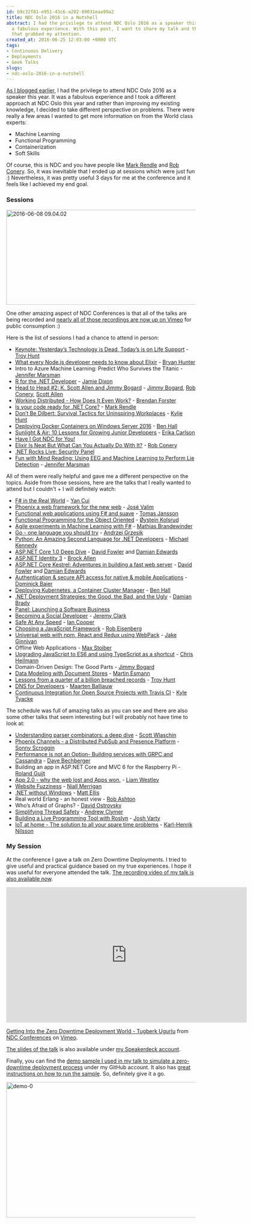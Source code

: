 ```yaml
---
id: b9c32f81-e951-43c6-a202-89031eaa99a2
title: NDC Oslo 2016 in a Nutshell
abstract: I had the privilege to attend NDC Oslo 2016 as a speaker this year. It was
  a fabulous experience. With this post, I want to share my talk and the list of sessions
  that grabbed my attention.
created_at: 2016-06-25 12:03:00 +0000 UTC
tags:
- Continuous Delivery
- Deployments
- Geek Talks
slugs:
- ndc-oslo-2016-in-a-nutshell
---
```


<p><a href="https://www.tugberkugurlu.com/archive/off-to-oslo-for-ndc-developer-conference">As I blogged earlier</a>, I had the privilege to attend NDC Oslo 2016 as a speaker this year. It was a fabulous experience and I took a different approach at NDC Oslo this year and rather than improving my existing knowledge, I decided to take different perspective on problems. There were really a few areas I wanted to get more information on from the World class experts:  <ul> <li>Machine Learning  <li>Functional Programming  <li>Containerization  <li>Soft Skills</li></ul> <p>Of course, this is NDC and you have people like <a href="http://twitter.com/markrendle">Mark Rendle</a> and <a href="http://twitter.com/robconery">Rob Conery</a>. So, it was inevitable that I ended up at sessions which were just fun :) Nevertheless, it was pretty useful 3 days for me at the conference and it feels like I achieved my end goal.</p> <h3>Sessions</h3> <p><a href="https://tugberkugurlu.blob.core.windows.net/bloggyimages/82aba433-cf0e-43d2-bd71-d06584681fe0.jpg"><img title="2016-06-08 09.04.02" style="border-top: 0px; border-right: 0px; background-image: none; border-bottom: 0px; padding-top: 0px; padding-left: 0px; border-left: 0px; display: inline; padding-right: 0px" border="0" alt="2016-06-08 09.04.02" src="https://tugberkugurlu.blob.core.windows.net/bloggyimages/faa1e322-80df-43f2-b9c0-5494b27cd30d.jpg" width="644" height="252"></a></p> <p>One other amazing aspect of NDC Conferences is that all of the talks are being recorded and <a href="https://vimeo.com/channels/1086065">nearly all of those recordings are now up on Vimeo</a> for public consumption :)</p> <p>Here is the list of sessions I had a chance to attend in person:</p> <ul> <li><a href="https://vimeo.com/171897425">Keynote: Yesterday’s Technology is Dead, Today’s is on Life Support</a> - <a href="http://twitter.com/troyhunt">Troy Hunt</a> <li><a href="https://vimeo.com/171068992">What every Node.js developer needs to know about Elixir</a> - <a href="http://twitter.com/bryan_hunter">Bryan Hunter</a> <li>Intro to Azure Machine Learning: Predict Who Survives the Titanic - <a href="http://twitter.com/JenniferMarsman">Jennifer Marsman</a> <li><a href="https://vimeo.com/171950826">R for the .NET Developer</a> - <a href="http://twitter.com/jamie_dixon">Jamie Dixon</a> <li><a href="https://vimeo.com/171927601">Head to Head #2: K. Scott Allen and Jimmy Bogard</a> - <a href="http://twitter.com/jbogard">Jimmy Bogard</a>, <a href="http://twitter.com/robconery">Rob Conery</a>, <a href="http://twitter.com/Odetocode">Scott Allen</a> <li><a href="https://vimeo.com/171704558">Working Distributed - How Does It Even Work?</a> - <a href="http://twitter.com/shiftkey">Brendan Forster</a> <li><a href="https://vimeo.com/171704576">Is your code ready for .NET Core?</a> - <a href="http://twitter.com/markrendle">Mark Rendle</a> <li><a href="https://vimeo.com/171704602">Don’t Be Dilbert: Survival Tactics for Uninspiring Workplaces</a> - <a href="http://twitter.com/kyliemhunt">Kylie Hunt</a> <li><a href="https://vimeo.com/171704656">Deploying Docker Containers on Windows Server 2016</a> - <a href="http://twitter.com/Ben_Hall">Ben Hall</a> <li><a href="https://vimeo.com/171704691">Sunlight &amp; Air: 10 Lessons for Growing Junior Developers</a> - <a href="http://twitter.com/eacarlson">Erika Carlson</a> <li><a href="http://ndcoslo.com/talk/have-i-got-ndc-for-you/">Have I Got NDC for You!</a> <li><a href="https://vimeo.com/171317253">Elixir Is Neat But What Can You Actually Do With It?</a> - <a href="http://twitter.com/robconery">Rob Conery</a> <li><a href="https://vimeo.com/171317267">.NET Rocks Live: Security Panel</a> <li><a href="https://vimeo.com/171319752">Fun with Mind Reading: Using EEG and Machine Learning to Perform Lie Detection</a> - <a href="http://twitter.com/JenniferMarsman">Jennifer Marsman</a></li></ul> <p>All of them were really helpful and gave me a different perspective on the topics. Aside from those sessions, here are the talks that I really wanted to attend but I couldn't + I will definitely watch:</p> <ul> <li><a href="https://vimeo.com/171942750">F# in the Real World</a> - <a href="http://twitter.com/theburningmonk">Yan Cui</a> <li><a href="https://vimeo.com/172009502">Phoenix a web framework for the new web</a> - <a href="http://twitter.com/josevalim">José Valim</a> <li><a href="https://vimeo.com/171704578">Functional web applications using F# and suave</a> - <a href="http://twitter.com/TomasJansson">Tomas Jansson</a> <li><a href="https://vimeo.com/171317258">Functional Programming for the Object Oriented</a> - <a href="http://ndcoslo.com/speaker/%C3%B8ystein-kolsrud/">Øystein Kolsrud</a> <li><a href="https://vimeo.com/171704652">Agile experiments in Machine Learning with F#</a> - <a href="http://twitter.com/brandewinder">Mathias Brandewinder</a> <li><a href="https://vimeo.com/171319755">Go - one language you should try</a> - <a href="https://twitter.com/ags313">Andrzej Grzesik</a> <li><a href="https://vimeo.com/171319736">Python: An Amazing Second Language for .NET Developers</a> - <a href="http://twitter.com/mkennedy">Michael Kennedy</a> <li><a href="https://vimeo.com/171995866">ASP.NET Core 1.0 Deep Dive</a> - <a href="http://twitter.com/davidfowl">David Fowler</a> and <a href="http://twitter.com/DamianEdwards">Damian Edwards</a> <li><a href="https://vimeo.com/172009501">ASP.NET Identity 3</a> - <a href="http://twitter.com/brocklallen">Brock Allen</a> <li><a href="https://vimeo.com/172009499">ASP.NET Core Kestrel: Adventures in building a fast web server</a> - <a href="http://twitter.com/davidfowl">David Fowler</a> and <a href="http://twitter.com/DamianEdwards">Damian Edwards</a> <li><a href="https://vimeo.com/171942749">Authentication &amp; secure API access for native &amp; mobile Applications</a> - <a href="http://twitter.com/leastprivilege">Dominick Baier</a> <li><a href="https://vimeo.com/171704635">Deploying Kubernetes, a Container Cluster Manager</a> - <a href="http://twitter.com/Ben_Hall">Ben Hall</a> <li><a href="https://vimeo.com/171950824">.NET Deployment Strategies: the Good, the Bad, and the Ugly</a> - <a href="http://twitter.com/damovisa">Damian Brady</a> <li><a href="https://vimeo.com/171317239">Panel: Launching a Software Business</a> <li><a href="https://vimeo.com/171078099">Becoming a Social Developer</a> - <a href="http://twitter.com/jeremybytes">Jeremy Clark</a> <li><a href="https://vimeo.com/171704646">Safe At Any Speed</a> - <a href="http://twitter.com/ICooper">Ian Cooper</a> <li><a href="https://vimeo.com/170598656">Choosing a JavaScript Framework</a> - <a href="http://twitter.com/EisenbergEffect">Rob Eisenberg</a> <li><a href="https://vimeo.com/171996395">Universal web with npm, React and Redux using WebPack</a> - <a href="http://twitter.com/JakeGinnivan">Jake Ginnivan</a> <li>Offline Web Applications - <a href="http://ndcoslo.com/speaker/max-stoiber">Max Stoiber</a> <li><a href="https://vimeo.com/171319745">Upgrading JavaScript to ES6 and using TypeScript as a shortcut</a> - <a href="http://twitter.com/@codepo8">Chris Heilmann</a> <li>Domain-Driven Design: The Good Parts - <a href="http://twitter.com/jbogard">Jimmy Bogard</a> <li><a href="https://vimeo.com/172009503">Data Modeling with Document Stores</a> - <a href="http://twitter.com/martinesmann">Martin Esmann</a> <li><a href="https://vimeo.com/171704683">Lessons from a quarter of a billion breached records</a> - <a href="http://twitter.com/troyhunt">Troy Hunt</a> <li><a href="https://vimeo.com/171319744">DNS for Developers</a> - <a href="http://twitter.com/maartenballiauw">Maarten Balliauw</a> <li><a href="https://vimeo.com/171317281">Continuous Integration for Open Source Projects with Travis CI</a> - <a href="http://twitter.com/geekgonenomad">Kyle Tyacke</a></li></ul> <p>The schedule was full of amazing talks as you can see and there are also some other talks that seem interesting but I will probably not have time to look at:</p> <ul> <li><a href="https://vimeo.com/171704565">Understanding parser combinators: a deep dive</a> - <a href="http://twitter.com/ScottWlaschin">Scott Wlaschin</a> <li><a href="https://vimeo.com/171317273">Phoenix Channels - a Distributed PubSub and Presence Platform</a> - <a href="http://twitter.com/scrogson">Sonny Scroggin</a> <li><a href="https://vimeo.com/171704575">Performance is not an Option- Building services with GRPC and Cassandra</a> - <a href="http://twitter.com/bechbd">Dave Bechberger</a> <li>Building an app in ASP.NET Core and MVC 6 for the Raspberry Pi - <a href="http://twitter.com/rolandguijt">Roland Guijt</a> <li><a href="https://vimeo.com/171704625">App 2.0 - why the web lost and Apps won.</a> - <a href="http://twitter.com/westleyl">Liam Westley</a> <li><a href="https://vimeo.com/171704614">Website Fuzziness</a> - <a href="http://twitter.com/nmerrigan">Niall Merrigan</a> <li><a href="https://vimeo.com/171704554">.NET without Windows</a> - <a href="http://twitter.com/citizenmatt">Matt Ellis</a> <li>Real world Erlang - an honest view - <a href="http://twitter.com/robashton">Rob Ashton</a> <li>Who’s Afraid of Graphs? - <a href="http://twitter.com/DavidOstrovsky">David Ostrovsky</a> <li><a href="https://vimeo.com/171704620">Simplifying Thread Safety</a> - <a href="http://twitter.com/andrewclymer">Andrew Clymer</a> <li><a href="https://vimeo.com/171317263">Building a Live Programming Tool with Roslyn</a> - <a href="http://twitter.com/ThisIsJoshVarty">Josh Varty</a> <li><a href="https://vimeo.com/171927610">IoT at home - The solution to all your spare time problems</a> - <a href="https://twitter.com/khnilsson">Karl-Henrik Nilsson</a></li></ul> <h3>My Session</h3> <p>At the conference I gave a talk on Zero Downtime Deployments. I tried to give useful and practical guidance based on my true experiences. I hope it was useful for everyone attended the talk. <a href="https://vimeo.com/171317249">The recording video of my talk is also available now</a>.</p><iframe height="360" src="https://player.vimeo.com/video/171317249" frameborder="0" width="640" allowfullscreen mozallowfullscreen webkitallowfullscreen></iframe> <p><a href="https://vimeo.com/171317249">Getting Into the Zero Downtime Deployment World - Tugberk Ugurlu</a> from <a href="https://vimeo.com/ndcconferences">NDC Conferences</a> on <a href="https://vimeo.com">Vimeo</a>.</p> <p><a href="https://speakerdeck.com/tourismgeek/getting-into-the-zero-downtime-deployment-world">The slides of the talk</a> is also available under <a href="https://speakerdeck.com/tourismgeek">my Speakerdeck account</a>.</p><script async class="speakerdeck-embed" data-id="4a5666b835cc446e8f705d6721e54eda" data-ratio="1.77777777777778" src="//speakerdeck.com/assets/embed.js"></script> <p>Finally, you can find the <a href="https://github.com/tugberkugurlu/AspNetCoreSamples/tree/ndcoslo2016/haproxy-zero-downtime-sample">demo sample I used in my talk to simulate a zero-downtime deployment process</a> under my GitHub account. It also has <a href="https://github.com/tugberkugurlu/AspNetCoreSamples/tree/ndcoslo2016/haproxy-zero-downtime-sample#readme">great instructions on how to run the sample</a>. So, definitely give it a go.</p> <p><a href="https://tugberkugurlu.blob.core.windows.net/bloggyimages/d236711b-814b-471f-a569-16037ea543e7.gif"><img title="demo-0" style="display: inline" alt="demo-0" src="https://tugberkugurlu.blob.core.windows.net/bloggyimages/b11f81d6-78f2-4eb4-a084-19976882a3fd.gif" width="640" height="360"></a></p>  